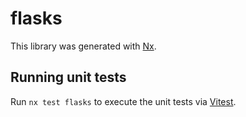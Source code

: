 # flasks

This library was generated with [Nx](https://nx.dev).

## Running unit tests

Run `nx test flasks` to execute the unit tests via [Vitest](https://vitest.dev/).
